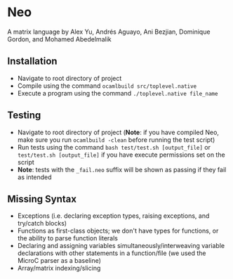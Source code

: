 # Neo

A matrix language
by Alex Yu, Andrés Aguayo, Ani Bezjian, Dominique Gordon, and Mohamed Abedelmalik

## Installation

- Navigate to root directory of project
- Compile using the command `ocamlbuild src/toplevel.native`
- Execute a program using the command `./toplevel.native file_name`

## Testing

- Navigate to root directory of project (**Note**: if you have compiled Neo, make sure you run `ocamlbuild -clean` before running the test script)
- Run tests using the command `bash test/test.sh [output_file]` or `test/test.sh [output_file]` if you have execute permissions set on the script
- **Note**: tests with the `_fail.neo` suffix will be shown as passing if they fail as intended

## Missing Syntax

- Exceptions (i.e. declaring exception types, raising exceptions, and try/catch blocks)
- Functions as first-class objects; we don't have types for functions, or the ability to parse function literals
- Declaring and assigning variables simultaneously/interweaving variable declarations with other statements in a function/file (we used the MicroC parser as a baseline)
- Array/matrix indexing/slicing
